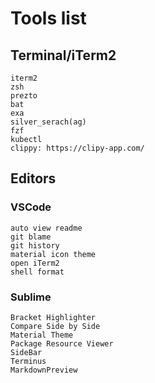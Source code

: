 # Tools list
## Terminal/iTerm2
```
iterm2
zsh
prezto
bat
exa
silver_serach(ag)
fzf
kubectl
clippy: https://clipy-app.com/
```

## Editors
### VSCode
```
auto view readme
git blame
git history
material icon theme
open iTerm2
shell format
```
### Sublime
```
Bracket Highlighter
Compare Side by Side
Material Theme
Package Resource Viewer
SideBar
Terminus
Markdown​Preview
```

